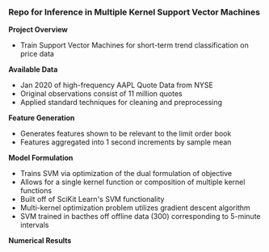### Repo for Inference in Multiple Kernel Support Vector Machines

**Project Overview**
- Train Support Vector Machines for short-term trend classification on price data

**Available Data**
- Jan 2020 of high-frequency AAPL Quote Data from NYSE
- Original observations consist of 11 million quotes
- Applied standard techniques for cleaning and preprocessing 

**Feature Generation**
- Generates features shown to be relevant to the limit order book
- Features aggregated into 1 second increments by sample mean

**Model Formulation**
- Trains SVM via optimization of the dual formulation of objective
- Allows for a single kernel function or composition of multiple kernel functions
- Built off of SciKit Learn's SVM functionality 
- Multi-kernel optimization problem utilizes gradient descent algorithm 
- SVM trained in bacthes off offline data (300) corresponding to 5-minute intervals

**Numerical Results**
